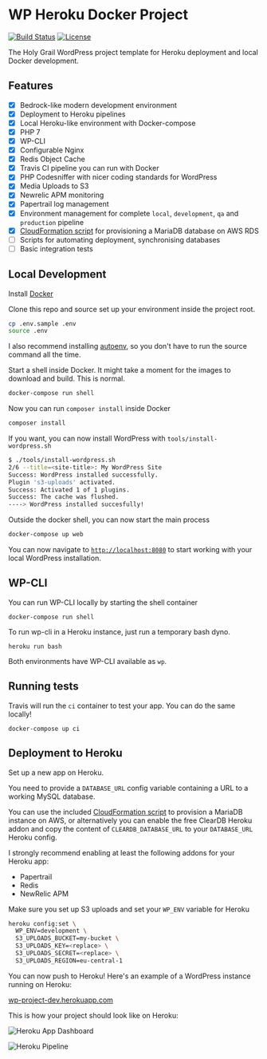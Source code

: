 # WP Heroku Docker Project
[![Build Status](https://travis-ci.org/anttiviljami/wordpress-heroku-docker-project.svg?branch=master)](https://travis-ci.org/anttiviljami/wordpress-heroku-docker-project) [![License](http://img.shields.io/:license-gpl3-blue.svg)](http://www.gnu.org/licenses/gpl-3.0.html)

The Holy Grail WordPress project template for Heroku deployment and local Docker development.

## Features

- [x] Bedrock-like modern development environment
- [x] Deployment to Heroku pipelines
- [x] Local Heroku-like environment with Docker-compose
- [x] PHP 7
- [x] WP-CLI
- [x] Configurable Nginx
- [x] Redis Object Cache
- [x] Travis CI pipeline you can run with Docker
- [x] PHP Codesniffer with nicer coding standards for WordPress
- [x] Media Uploads to S3
- [x] Newrelic APM monitoring
- [x] Papertrail log management
- [x] Environment management for complete `local`, `development`, `qa` and `production` pipeline
- [x] [CloudFormation script](https://github.com/anttiviljami/wordpress-heroku-docker-project/blob/master/tools/mariadb-cloudformation.json)
for provisioning a MariaDB database on AWS RDS
- [ ] Scripts for automating deployment, synchronising databases
- [ ] Basic integration tests

## Local Development

Install [Docker](https://www.docker.com/)

Clone this repo and source set up your environment inside the project root.

```bash
cp .env.sample .env
source .env
```

I also recommend installing [autoenv](https://github.com/kennethreitz/autoenv),
so you don't have to run the source command all the time.

Start a shell inside Docker. It might take a moment for the images to download
and build. This is normal.

```bash
docker-compose run shell
```

Now you can run `composer install` inside Docker

```bash
composer install
```

If you want, you can now install WordPress with `tools/install-wordpress.sh`
```bash
$ ./tools/install-wordpress.sh
2/6 --title=<site-title>: My WordPress Site
Success: WordPress installed successfully.
Plugin 's3-uploads' activated.
Success: Activated 1 of 1 plugins.
Success: The cache was flushed.
----> WordPress installed succesfully!
```

Outside the docker shell, you can now start the main process

```bash
docker-compose up web
```

You can now navigate to [`http://localhost:8080`](http://localhost:8080) to
start working with your local WordPress installation.

## WP-CLI

You can run WP-CLI locally by starting the shell container

```
docker-compose run shell
```

To run wp-cli in a Heroku instance, just run a temporary bash dyno.

```
heroku run bash
```

Both environments have WP-CLI available as `wp`.

## Running tests

Travis will run the `ci` container to test your app. You can do the same
locally!

```
docker-compose up ci
```

## Deployment to Heroku

Set up a new app on Heroku.

You need to provide a `DATABASE_URL` config variable containing a URL to a
working MySQL database.

You can use the included
[CloudFormation script](https://github.com/anttiviljami/wordpress-heroku-docker-project/blob/master/tools/mariadb-cloudformation.json)
to provision a MariaDB instance on AWS, or alternatively you can enable the free
ClearDB Heroku addon and copy the content of `CLEARDB_DATABASE_URL` to your
`DATABASE_URL` Heroku config.

I strongly recommend enabling at least the following addons for your Heroku app:

- Papertrail
- Redis
- NewRelic APM

Make sure you set up S3 uploads and set your `WP_ENV` variable for Heroku

```bash
heroku config:set \
  WP_ENV=development \
  S3_UPLOADS_BUCKET=my-bucket \
  S3_UPLOADS_KEY=<replace> \
  S3_UPLOADS_SECRET=<replace> \
  S3_UPLOADS_REGION=eu-central-1
```

You can now push to Heroku! Here's an example of a WordPress instance running
on Heroku:

[wp-project-dev.herokuapp.com](https://wp-project-dev.herokuapp.com/)

This is how your project should look like on Heroku:

![Heroku App Dashboard](https://cloud.githubusercontent.com/assets/6105650/26044996/9fbb346c-3950-11e7-82cc-2524215a3d8a.png)

![Heroku Pipeline](https://cloud.githubusercontent.com/assets/6105650/26045817/91526a9a-3954-11e7-8756-ba7cf5a5405c.png)
